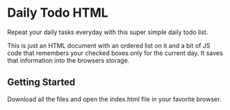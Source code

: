 # Daily Todo HTML

Repeat your daily tasks everyday with this super simple daily todo list.

This is just an HTML document with an ordered list on it and a bit of JS code that remembers your checked boxes only for the current day. It saves that information into the browsers storage.

## Getting Started

Download all the files and open the index.html file in your favorite browser.
